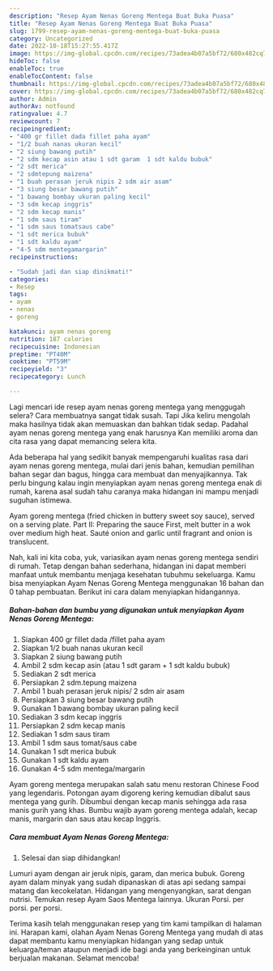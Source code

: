 ```yaml
---
description: "Resep Ayam Nenas Goreng Mentega Buat Buka Puasa"
title: "Resep Ayam Nenas Goreng Mentega Buat Buka Puasa"
slug: 1799-resep-ayam-nenas-goreng-mentega-buat-buka-puasa
category: Uncategorized
date: 2022-10-18T15:27:55.417Z
image: https://img-global.cpcdn.com/recipes/73adea4b07a5bf72/680x482cq70/ayam-nenas-goreng-mentega-foto-resep-utama.jpg
hideToc: false
enableToc: true
enableTocContent: false
thumbnail: https://img-global.cpcdn.com/recipes/73adea4b07a5bf72/680x482cq70/ayam-nenas-goreng-mentega-foto-resep-utama.jpg
cover: https://img-global.cpcdn.com/recipes/73adea4b07a5bf72/680x482cq70/ayam-nenas-goreng-mentega-foto-resep-utama.jpg
author: Admin
authorAv: notfound
ratingvalue: 4.7
reviewcount: 7
recipeingredient:
- "400 gr fillet dada fillet paha ayam"
- "1/2 buah nanas ukuran kecil"
- "2 siung bawang putih"
- "2 sdm kecap asin atau 1 sdt garam  1 sdt kaldu bubuk"
- "2 sdt merica"
- "2 sdmtepung maizena"
- "1 buah perasan jeruk nipis 2 sdm air asam"
- "3 siung besar bawang putih"
- "1 bawang bombay ukuran paling kecil"
- "3 sdm kecap inggris"
- "2 sdm kecap manis"
- "1 sdm saus tiram"
- "1 sdm saus tomatsaus cabe"
- "1 sdt merica bubuk"
- "1 sdt kaldu ayam"
- "4-5 sdm mentegamargarin"
recipeinstructions:

- "Sudah jadi dan siap dinikmati!"
categories:
- Resep
tags:
- ayam
- nenas
- goreng

katakunci: ayam nenas goreng 
nutrition: 187 calories
recipecuisine: Indonesian
preptime: "PT40M"
cooktime: "PT59M"
recipeyield: "3"
recipecategory: Lunch

---
```



Lagi mencari ide resep ayam nenas goreng mentega yang menggugah selera? Cara membuatnya sangat tidak susah. Tapi Jika keliru mengolah maka hasilnya tidak akan memuaskan dan bahkan tidak sedap. Padahal ayam nenas goreng mentega yang enak harusnya Kan memiliki aroma dan cita rasa yang dapat memancing selera kita.


Ada beberapa hal yang sedikit banyak mempengaruhi kualitas rasa dari ayam nenas goreng mentega, mulai dari jenis bahan, kemudian pemilihan bahan segar dan bagus, hingga cara membuat dan menyajikannya. Tak perlu bingung kalau ingin menyiapkan ayam nenas goreng mentega enak di rumah, karena asal sudah tahu caranya maka hidangan ini mampu menjadi suguhan istimewa.

Ayam goreng mentega (fried chicken in buttery sweet soy sauce), served on a serving plate. Part II: Preparing the sauce First, melt butter in a wok over medium high heat. Sauté onion and garlic until fragrant and onion is translucent.


Nah, kali ini kita coba, yuk, variasikan ayam nenas goreng mentega sendiri di rumah. Tetap dengan bahan sederhana, hidangan ini dapat memberi manfaat untuk membantu menjaga kesehatan tubuhmu sekeluarga. Kamu bisa menyiapkan Ayam Nenas Goreng Mentega menggunakan 16 bahan dan 0 tahap pembuatan. Berikut ini cara dalam menyiapkan hidangannya.

<!--inarticleads1-->

##### Bahan-bahan dan bumbu yang digunakan untuk menyiapkan Ayam Nenas Goreng Mentega:

1. Siapkan 400 gr fillet dada /fillet paha ayam
1. Siapkan 1/2 buah nanas ukuran kecil
1. Siapkan 2 siung bawang putih
1. Ambil 2 sdm kecap asin (atau 1 sdt garam + 1 sdt kaldu bubuk)
1. Sediakan 2 sdt merica
1. Persiapkan 2 sdm.tepung maizena
1. Ambil 1 buah perasan jeruk nipis/ 2 sdm air asam
1. Persiapkan 3 siung besar bawang putih
1. Gunakan 1 bawang bombay ukuran paling kecil
1. Sediakan 3 sdm kecap inggris
1. Persiapkan 2 sdm kecap manis
1. Sediakan 1 sdm saus tiram
1. Ambil 1 sdm saus tomat/saus cabe
1. Gunakan 1 sdt merica bubuk
1. Gunakan 1 sdt kaldu ayam
1. Gunakan 4-5 sdm mentega/margarin


Ayam goreng mentega merupakan salah satu menu restoran Chinese Food yang legendaris. Potongan ayam digoreng kering kemudian dibalut saus mentega yang gurih. Dibumbui dengan kecap manis sehingga ada rasa manis gurih yang khas. Bumbu wajib ayam goreng mentega adalah, kecap manis, margarin dan saus atau kecap Inggris. 

<!--inarticleads2-->

##### Cara membuat Ayam Nenas Goreng Mentega:


1. Selesai dan siap dihidangkan!

Lumuri ayam dengan air jeruk nipis, garam, dan merica bubuk. Goreng ayam dalam minyak yang sudah dipanaskan di atas api sedang sampai matang dan kecokelatan. Hidangan yang mengenyangkan, sarat dengan nutrisi. Temukan resep Ayam Saos Mentega lainnya. Ukuran Porsi. per porsi. per porsi. 

Terima kasih telah menggunakan resep yang tim kami tampilkan di halaman ini. Harapan kami, olahan Ayam Nenas Goreng Mentega yang mudah di atas dapat membantu kamu menyiapkan hidangan yang sedap untuk keluarga/teman ataupun menjadi ide bagi anda yang berkeinginan untuk berjualan makanan. Selamat mencoba!
